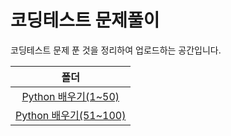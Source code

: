 # 코딩테스트 문제풀이
코딩테스트 문제 푼 것을 정리하여 업로드하는 공간입니다.

|폴더|
|:---:|
|[Python 배우기(1~50)](https://github.com/hyanghoa/coding_test_study/tree/main/Python%20배우기(1%7E50))|
|[Python 배우기(51~100)]()|